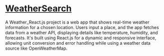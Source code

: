 # [WeatherSearch](https://vikasbisariya-dev.github.io/Weather_reactjs/)
A Weather_React.js project is a web app that shows real-time weather information for a chosen location. Users input a place, and the app fetches data from a weather API, displaying details like temperature, humidity, and forecasts. It's built using React.js for a dynamic and responsive interface, allowing unit conversion and error handling while using a weather data source like OpenWeatherMap.
